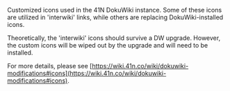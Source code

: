 Customized icons used in the 41N DokuWiki instance. Some of these icons are utilized in 'interwiki' links, while others are replacing DokuWiki-installed icons. 

Theoretically, the 'interwiki' icons should survive a DW upgrade. However, the custom icons will be wiped out by the upgrade and will need to be installed.

For more details, please see [https://wiki.41n.co/wiki/dokuwiki-modifications#icons](https://wiki.41n.co/wiki/dokuwiki-modifications#icons).
